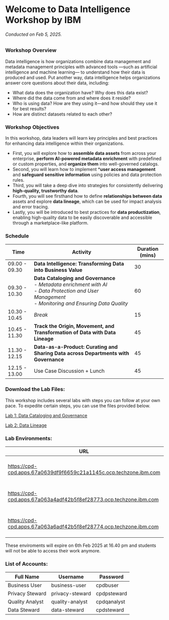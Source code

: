 # Welcome to Data Intelligence Workshop by IBM
###### *Conducted on Feb 5, 2025.*

### Workshop Overview
Data intelligence is how organizations combine data management and metadata management principles with advanced tools —such as artificial intelligence and machine learning— to understand how their data is produced and used. Put another way, data intelligence helps organizations answer core questions about their data, including:
- What data does the organization have? Why does this data exist?
- Where did the data come from and where does it reside? 
- Who is using data? How are they using it—and how should they use it for best results?
- How are distinct datasets related to each other?

### Workshop Objectives
In this workshop, data leaders will learn key principles and best practices for enhancing data intelligence within their organizations. 
- First, you will explore how to **assemble data assets** from across your enterprise, **perform AI-powered metadata enrichment** with predefined or custom properties, and **organize them** into well-governed catalogs.
- Second, you will learn how to implement ***user access management** and **safeguard sensitive information** using policies and data protection rules.
- Third, you will take a deep dive into strategies for consistently delivering **high-quality, trustworthy data**.
- Fourth, you will see firsthand how to define **relationships between data** assets and explore **data lineage**, which can be used for impact analysis and error tracing.
- Lastly, you will be introduced to best practices for **data productization**, enabling high-quality data to be easily discoverable and accessible through a marketplace-like platform.

### Schedule
| Time | Activity | Duration (mins) |
| --- | ---  | ---    |
| 09.00 - 09.30 | **Data Intelligence: Transforming Data into Business Value** | 30   |
| 09.30 - 10.30 | **Data Cataloging and Governance** <br> *- Metadata enrichment with AI* <br> *- Data Protection and User Management* <br> *- Monitoring and Ensuring Data Quality* | 60 |
| 10.30 - 10.45 | *Break* | 15 |
| 10.45 - 11.30 | **Track the Origin, Movement, and Transformation of Data with Data Lineage** | 45 |
| 11.30 - 12.15 | **Data-as-a-Product: Curating and Sharing Data across Departments with Governance** | 45 |
| 12.15 - 13.00 | Use Case Discussion + Lunch | 45 |

### Download the Lab Files:
This workshop includes several labs with steps you can follow at your own pace. To expedite certain steps, you can use the files provided below.

[Lab 1: Data Cataloging and Governance](https://github.com/CloudPak-Outcomes/Outcomes-Projects/blob/main/Knowledge-Catalog-L4-PoX-Lab/Knowledge-Catalog-L4-PoX-Lab.zip)

[Lab 2: Data Lineage](https://github.com/CloudPak-Outcomes/Outcomes-Projects/blob/main/IBM%20Manta%20L3%20Lab/IBM-Manta-L3-Lab.zip)

### Lab Environments: 
| URL | password |
| --- | --- |
| https://cpd-cpd.apps.67a0639df9f6659c21a1145c.ocp.techzone.ibm.com | yOcJw-Qbqpd-deCUD-ZkpJy |
| https://cpd-cpd.apps.67a063a4adf42b5f8ef28773.ocp.techzone.ibm.com | BZwvQ-XUusA-erfhp-uSziY |
| https://cpd-cpd.apps.67a063a6adf42b5f8ef28774.ocp.techzone.ibm.com | Ksqtc-vVqMb-kECtk-hEoon |

These enviroments will expire on 6th Feb 2025 at 16.40 pm and students will not be able to access their work anymore.

### List of Accounts:
| Full Name | Username | Password | 
| --- | --- | --- |
| Business User  |  business-user | cpdbuser |
| Privacy Steward | privacy-steward | cpdpsteward |
| Quality Analyst | quality-analyst | cpdqanalyst |
| Data Steward | data-steward | cpdsteward |
